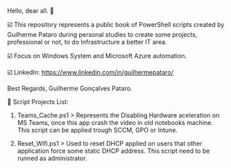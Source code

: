 Hello, dear all. 👋

☑️ This repository represents a public book of PowerShell scripts created by Guilherme Pataro during personal studies to create some projects, professional or not, 
to do Infrastructure a better IT area.

☑️ Focus on Windows System and Microsoft Azure automation.

☑️ LinkedIn: https://www.linkedin.com/in/guilhermepataro/

Best Regards, 
Guilherme Gonçalves Pataro.


📜 Script Projects List:

1) Teams_Cache.ps1 > Represents the Disabling Hardware aceleration on MS Teams, once this app crash the video in old notebooks machine. This script can be applied 
trough SCCM, GPO or Intune.

2) Reset_Wifi.ps1 > Used to reset DHCP applied on users that other application force some static DHCP address. This script need to be runned as administrator.


